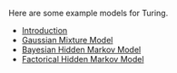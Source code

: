 Here are some example models for Turing.

- [Introduction](https://github.com/yebai/Turing.jl/blob/master/notebooks/Introduction.ipynb)
- [Gaussian Mixture Model](https://nbviewer.jupyter.org/github/yebai/Turing.jl/blob/master/notebooks/GMM.ipynb)
- [Bayesian Hidden Markov Model](https://nbviewer.jupyter.org/github/yebai/Turing.jl/blob/master/notebooks/BayesHmm.ipynb)
- [Factorical Hidden Markov Model](https://nbviewer.jupyter.org/github/yebai/Turing.jl/blob/master/notebooks/FHMM.ipynb)
